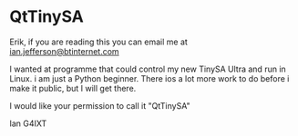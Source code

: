 # QtTinySA
 
Erik, if you are reading this you can email me at ian.jefferson@btinternet.com

I wanted at programme that could control my new TinySA Ultra and run in Linux.  i am just a Python beginner.  There ios a lot more work to do before i make it public, but I will get there.

I would like your permission to call it "QtTinySA"

Ian G4IXT

